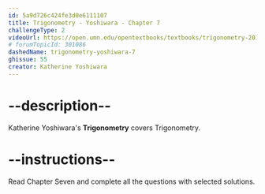 ```yaml
---
id: 5a9d726c424fe3d0e6111107
title: Trigonometry - Yoshiwara - Chapter 7
challengeType: 2
videoUrl: https://open.umn.edu/opentextbooks/textbooks/trigonometry-2018
# forumTopicId: 301086
dashedName: trigonometry-yoshiwara-7
ghissue: 55
creator: Katherine Yoshiwara 
---
```


# --description--

Katherine Yoshiwara's __Trigonometry__ covers Trigonometry.

# --instructions--

Read Chapter Seven and complete all the questions with selected solutions.